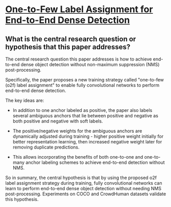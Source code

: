 # [One-to-Few Label Assignment for End-to-End Dense Detection](https://arxiv.org/abs/2303.11567)

## What is the central research question or hypothesis that this paper addresses?

 The central research question this paper addresses is how to achieve end-to-end dense object detection without non-maximum suppression (NMS) post-processing. 

Specifically, the paper proposes a new training strategy called "one-to-few (o2f) label assignment" to enable fully convolutional networks to perform end-to-end dense detection. 

The key ideas are:

- In addition to one anchor labeled as positive, the paper also labels several ambiguous anchors that lie between positive and negative as both positive and negative with soft labels. 

- The positive/negative weights for the ambiguous anchors are dynamically adjusted during training - higher positive weight initially for better representation learning, then increased negative weight later for removing duplicate predictions.

- This allows incorporating the benefits of both one-to-one and one-to-many anchor labeling schemes to achieve end-to-end detection without NMS.

So in summary, the central hypothesis is that by using the proposed o2f label assignment strategy during training, fully convolutional networks can learn to perform end-to-end dense object detection without needing NMS post-processing. Experiments on COCO and CrowdHuman datasets validate this hypothesis.
